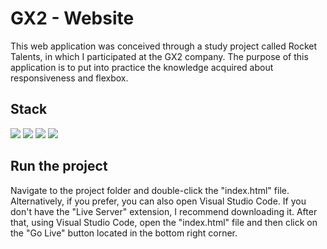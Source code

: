 # GX2 - Website

This web application was conceived through a study project called Rocket Talents, in which I participated at the GX2 company. The purpose of this application is to put into practice the knowledge acquired about responsiveness and flexbox.

## Stack

<img src="https://img.shields.io/badge/HTML5-E34F26?style=for-the-badge&logo=html5&logoColor=white"/> <img src="https://img.shields.io/badge/CSS3-1572B6?style=for-the-badge&logo=css3&logoColor=white"/> <img src="https://img.shields.io/badge/JavaScript-F7DF1E?style=for-the-badge&logo=javascript&logoColor=black"/> <img src="https://img.shields.io/badge/React-20232A?style=for-the-badge&logo=react&logoColor=61DAFB"/>

## Run the project

Navigate to the project folder and double-click the "index.html" file. Alternatively, if you prefer, you can also open Visual Studio Code. If you don't have the "Live Server" extension, I recommend downloading it. After that, using Visual Studio Code, open the "index.html" file and then click on the "Go Live" button located in the bottom right corner.